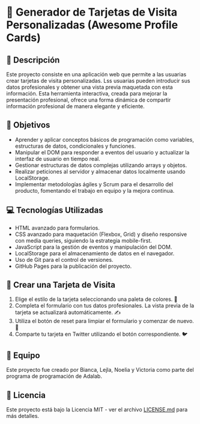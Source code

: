 
# 🎨 Generador de Tarjetas de Visita Personalizadas (Awesome Profile Cards)

## 📝 Descripción

Este proyecto consiste en una aplicación web que permite a las usuarias crear tarjetas de visita personalizadas. Lss usuarias pueden introducir sus datos profesionales y obtener una vista previa maquetada con esta información. Esta herramienta interactiva, creada para mejorar la presentación profesional, ofrece una forma dinámica de compartir información profesional de manera elegante y eficiente.

## 🎯 Objetivos

- Aprender y aplicar conceptos básicos de programación como variables, estructuras de datos, condicionales y funciones.
- Manipular el DOM para responder a eventos del usuario y actualizar la interfaz de usuario en tiempo real.
- Gestionar estructuras de datos complejas utilizando arrays y objetos.
- Realizar peticiones al servidor y almacenar datos localmente usando LocalStorage.
- Implementar metodologías ágiles y Scrum para el desarrollo del producto, fomentando el trabajo en equipo y la mejora continua.

## 💻 Tecnologías Utilizadas

- HTML avanzado para formularios.
- CSS avanzado para maquetación (Flexbox, Grid) y diseño responsive con media queries, siguiendo la estrategia mobile-first.
- JavaScript para la gestión de eventos y manipulación del DOM.
- LocalStorage para el almacenamiento de datos en el navegador.
- Uso de Git para el control de versiones.
- GitHub Pages para la publicación del proyecto.

## 🚀 Crear una Tarjeta de Visita

1. Elige el estilo de la tarjeta seleccionando una paleta de colores. 🎨
2. Completa el formulario con tus datos profesionales. La vista previa de la tarjeta se actualizará automáticamente. ✍️
3. Utiliza el botón de reset para limpiar el formulario y comenzar de nuevo. 🔄
4. Comparte tu tarjeta en Twitter utilizando el botón correspondiente. 🐦

## 👥 Equipo

Este proyecto fue creado por Bianca, Lejla, Noelia y Victoria como parte del programa de programación de Adalab.

## 📄 Licencia

Este proyecto está bajo la Licencia MIT - ver el archivo [LICENSE.md](LICENSE.md) para más detalles.




<!-- # Interacción con la web

1. Los campos deberán tener restricciones para su formato indicado. Campo de teléfono para el móvil, mail para el correo, etc.
1. Las modificaciones que hacemos en el formulario (diseño y contenido), aparecen automáticamente en la vista previa de la tarjeta
1. Las 3 partes del proceso de creación serán elementos colapsables, que al hacer clic en el título se mostrará/ocultará solo mostrando una sección a la vez.
1. Toda la información del formulario debe almacenarse en LocalStorage (almacenamiento local del navegador), de forma que al recargar la página siga disponible y podamos borrarla con un botón de Reset. Para esto, debemos definir una estructura de datos compleja (con arrays y objetos) que es lo que guardaremos en el navegador
1. Para compartir en Twitter seguiremos 2 pasos:

- Al hacer clic en el botón de "Enviar" enviaremos el formulario (submit) a un API que devolverá la URL de una web con la tarjeta de visita con la información rellena
- Mostraremos esta URL para que el usuario verifique si la tarjeta está bien definida y un botón de "Compartir" que enlazará a Twitter donde habrá un tweet con texto predefinido que incluye la URL de la tarjeta

# Entrega

- Entrega del primer sprint (sprint review): 22 de febrero
- Entrega del segundo sprint (sprint review): 4 de marzo
- Demo del proyecto (presentación final): 12 de marzo

# Creatividad

Aspectos BONUS a personalizar:

- Usar un logo personalizado del equipo (o nombre del equipo) en el pie de página, tras la información de copyright
- Utilizar un fondo personalizado en la previsualización de la tarjeta
- Añadir más paletas a las definidas en el diseño, pero no eliminar las que os proponemos -->
